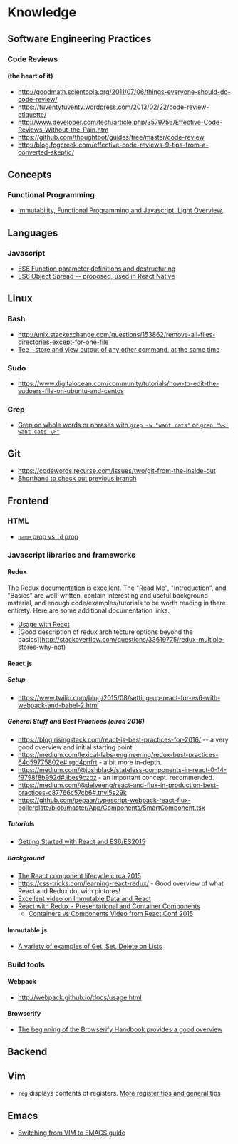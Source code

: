 # Knowledge

## Software Engineering Practices
### Code Reviews
#### (the heart of it)
- http://goodmath.scientopia.org/2011/07/06/things-everyone-should-do-code-review/
- https://tuventytuventy.wordpress.com/2013/02/22/code-review-etiquette/
- http://www.developer.com/tech/article.php/3579756/Effective-Code-Reviews-Without-the-Pain.htm
- https://github.com/thoughtbot/guides/tree/master/code-review
- http://blog.fogcreek.com/effective-code-reviews-9-tips-from-a-converted-skeptic/


## Concepts
### Functional Programming
- [Immutability, Functional Programming and Javascript. Light Overview.](https://auth0.com/blog/intro-to-immutable-js/)
## Languages
### Javascript

- [ES6 Function parameter definitions and destructuring](http://stackoverflow.com/questions/30862988/function-parameter-definitions-in-es6)
- [ES6 Object Spread -- proposed, used in React Native](http://redux.js.org/docs/recipes/UsingObjectSpreadOperator.html)


## Linux
### Bash
- http://unix.stackexchange.com/questions/153862/remove-all-files-directories-except-for-one-file
- [Tee - store and view output of any other command, at the same time](http://linux.101hacks.com/unix/tee-command-examples/)

### Sudo
- https://www.digitalocean.com/community/tutorials/how-to-edit-the-sudoers-file-on-ubuntu-and-centos

### Grep
- [Grep on whole words or phrases with `grep -w "want cats"` or `grep "\< want cats \>"`](http://www.computerworld.com/article/2764489/unix-tip-grepping-on-whole-words.html)

## Git
- https://codewords.recurse.com/issues/two/git-from-the-inside-out
- [Shorthand to check out previous branch](http://stackoverflow.com/questions/7206801/is-there-any-way-to-git-checkout-previous-branch)

## Frontend

### HTML

- [`name` prop vs `id` prop](http://stackoverflow.com/questions/7470268/html-input-name-vs-id)

### Javascript libraries and frameworks

#### Redux
The [Redux documentation](http://redux.js.org/) is excellent. The "Read Me", "Introduction", and "Basics" are well-written, contain interesting and useful background material, and enough code/examples/tutorials to be worth reading in there entirety. Here are some additional documentation links.
- [Usage with React](http://redux.js.org/docs/basics/UsageWithReact.html)
- [Good description of redux architecture options beyond the basics])http://stackoverflow.com/questions/33619775/redux-multiple-stores-why-not)

#### React.js
##### Setup
- https://www.twilio.com/blog/2015/08/setting-up-react-for-es6-with-webpack-and-babel-2.html

##### General Stuff and Best Practices (circa 2016)
- https://blog.risingstack.com/react-js-best-practices-for-2016/ -- a very good overview and initial starting point.
- https://medium.com/lexical-labs-engineering/redux-best-practices-64d59775802e#.rgd4pnfrt - a bit more in-depth.
- https://medium.com/@joshblack/stateless-components-in-react-0-14-f9798f8b992d#.ibes9czbz - an important concept. recommended.
- https://medium.com/@delveeng/react-and-flux-in-production-best-practices-c87766c57cb6#.tnvi5s29k
- https://github.com/pepaar/typescript-webpack-react-flux-boilerplate/blob/master/App/Components/SmartComponent.tsx

##### Tutorials
- [Getting Started with React and ES6/ES2015](https://blog.risingstack.com/the-react-way-getting-started-tutorial/)

##### Background
- [The React component lifecycle circa 2015](http://busypeoples.github.io/post/react-component-lifecycle/) 
- https://css-tricks.com/learning-react-redux/ - Good overview of what React and Redux do, with pictures!
- [Excellent video on Immutable Data and React](https://www.youtube.com/watch?v=I7IdS-PbEgI)
- [React with Redux - Presentational and Container Components](https://medium.com/@dan_abramov/smart-and-dumb-components-7ca2f9a7c7d0#.nmbdhjyev)
  - [Containers vs Components Video from React Conf 2015](https://www.youtube.com/watch?v=KYzlpRvWZ6c&t=1351)

#### Immutable.js
- [A variety of examples of Get, Set, Delete on Lists](http://untangled.io/immutable-js-all-the-examples-youll-ever-need-to-get-set-and-delete-data-from-lists/)

### Build tools

#### Webpack
- http://webpack.github.io/docs/usage.html

#### Browserify
- [The beginning of the Browserify Handbook provides a good overview](https://github.com/substack/browserify-handbook)

## Backend

## Vim
 - `reg` displays contents of registers. [More register tips and general tips](https://www.cs.oberlin.edu/~kuperman/help/vim/registers.html)
## Emacs
 - [Switching from VIM to EMACS guide](http://blog.aaronbieber.com/2015/05/24/from-vim-to-emacs-in-fourteen-days.html)
